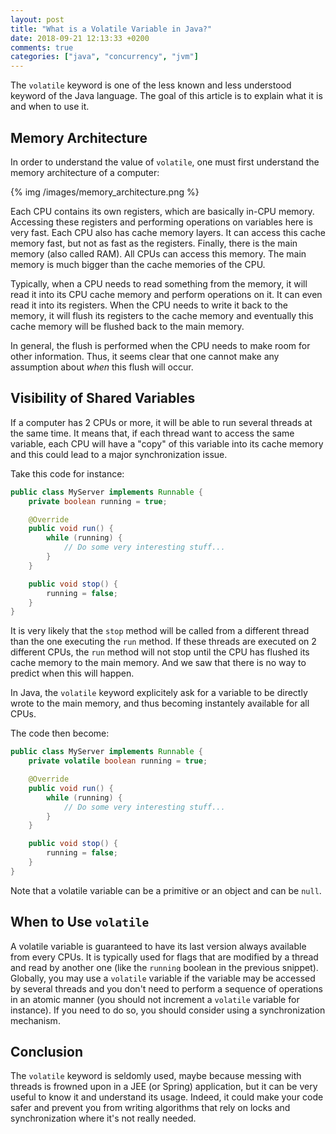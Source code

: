 ```yaml
---
layout: post
title: "What is a Volatile Variable in Java?"
date: 2018-09-21 12:13:33 +0200
comments: true
categories: ["java", "concurrency", "jvm"]
---
```


The `volatile` keyword is one of the less known and less understood keyword of the Java language. The goal of this article is to explain what it is and when to use it.

<!-- more -->

## Memory Architecture

In order to understand the value of `volatile`, one must first understand the memory architecture of a computer:

{% img /images/memory_architecture.png %}

Each CPU contains its own registers, which are basically in-CPU memory. Accessing these registers and performing operations on variables here is very fast.
Each CPU also has cache memory layers. It can access this cache memory fast, but not as fast as the registers.
Finally, there is the main memory (also called RAM). All CPUs can access this memory. The main memory is much bigger than the cache memories of the CPU.

Typically, when a CPU needs to read something from the memory, it will read it into its CPU cache memory and perform operations on it. It can even read it into its registers. When the CPU needs to write it back to the memory, it will flush its registers to the cache memory and eventually this cache memory will be flushed back to the main memory.

In general, the flush is performed when the CPU needs to make room for other information. Thus, it seems clear that one cannot make any assumption about _when_ this flush will occur.

## Visibility of Shared Variables

If a computer has 2 CPUs or more, it will be able to run several threads at the same time. It means that, if each thread want to access the same variable, each CPU will have a "copy" of this variable into its cache memory and this could lead to a major synchronization issue.

Take this code for instance:

```java
public class MyServer implements Runnable {
    private boolean running = true;

    @Override
    public void run() {
        while (running) {
            // Do some very interesting stuff...
        }
    }

    public void stop() {
        running = false;
    }
}
```

It is very likely that the `stop` method will be called from a different thread than the one executing the `run` method. If these threads are executed on 2 different CPUs, the `run` method will not stop until the CPU has flushed its cache memory to the main memory. And we saw that there is no way to predict when this will happen.

In Java, the `volatile` keyword explicitely ask for a variable to be directly wrote to the main memory, and thus becoming instantely available for all CPUs.

The code then become:

```java
public class MyServer implements Runnable {
    private volatile boolean running = true;

    @Override
    public void run() {
        while (running) {
            // Do some very interesting stuff...
        }
    }

    public void stop() {
        running = false;
    }
}
```

Note that a volatile variable can be a primitive or an object and can be `null`.

## When to Use `volatile`

 A volatile variable is guaranteed to have its last version always available from every CPUs. It is typically used for flags that are modified by a thread and read by another one (like the `running` boolean in the previous snippet). Globally, you may use a `volatile` variable if the variable may be accessed by several threads and you don't need to perform a sequence of operations in an atomic manner (you should not increment a `volatile` variable for instance). If you need to do so, you should consider using a synchronization mechanism.

## Conclusion

The `volatile` keyword is seldomly used, maybe because messing with threads is frowned upon in a JEE (or Spring) application, but it can be very useful to know it and understand its usage. Indeed, it could make your code safer and prevent you from writing algorithms that rely on locks and synchronization where it's not really needed.